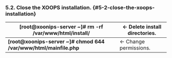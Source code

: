 ### 5.2. Close the XOOPS installation. {#5-2-close-the-xoops-installation}

| **[root@xoonips-server ~]# rm -rf /var/www/html/install/** | ← Delete install directories. |
| --- | --- |
| **[root@xoonips-server ~]# chmod 644 /var/www/html/mainfile.php** | ← Change permissions. |